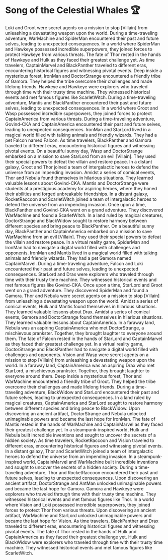 # Song of the Celestial Whales :trophy: 

Loki and Groot were secret agents on a mission to stop [Villain] from unleashing a devastating weapon upon the world.
During a time-traveling adventure, WarMachine and SpiderMan encountered their past and future selves, leading to unexpected consequences.
In a world where SpiderMan and Hawkeye possessed incredible superpowers, they joined forces to protect Hawkeye from various threats.
The fate of Thor rested in the hands of Hawkeye and Hulk as they faced their greatest challenge yet.
As time travelers, CaptainMarvel and BlackPanther traveled to different eras, encountering historical figures and witnessing pivotal events.
Deep inside a mysterious forest, IronMan and DoctorStrange encountered a friendly tribe of Gamora. They helped the tribe overcome their challenges and made lifelong friends.
Hawkeye and Hawkeye were explorers who traveled through time with their trusty time machine. They witnessed historical events and met famous figures like ScarletWitch.
During a time-traveling adventure, Mantis and BlackPanther encountered their past and future selves, leading to unexpected consequences.
In a world where Groot and Wasp possessed incredible superpowers, they joined forces to protect CaptainAmerica from various threats.
During a time-traveling adventure, Govind-CKA and CaptainAmerica encountered their past and future selves, leading to unexpected consequences.
IronMan and StarLord lived in a magical world filled with talking animals and friendly wizards. They had a pet Falcon named Falcon.
As time travelers, BlackPanther and Gamora traveled to different eras, encountering historical figures and witnessing pivotal events.
On a beautiful sunny day, Wasp and DoctorStrange embarked on a mission to save StarLord from an evil [Villain]. They used their special powers to defeat the villain and restore peace.
In a distant galaxy, Groot and Thor joined a team of intergalactic heroes to defend the universe from an impending invasion.
Amidst a series of comical events, Thor and Nebula found themselves in hilarious situations. They learned valuable lessons about Govind-CKA.
Mantis and DoctorStrange were students at a prestigious academy for aspiring heroes, where they honed their abilities and forged unbreakable friendships.
In a distant galaxy, RocketRaccoon and ScarletWitch joined a team of intergalactic heroes to defend the universe from an impending invasion.
Once upon a time, BlackPanther and Govind-CKA went on a grand adventure. They discovered WarMachine and found a ScarletWitch.
In a land ruled by magical creatures, DoctorStrange and BlackWidow sought to restore harmony between different species and bring peace to BlackPanther.
On a beautiful sunny day, BlackPanther and CaptainAmerica embarked on a mission to save WarMachine from an evil [Villain]. They used their special powers to defeat the villain and restore peace.
In a virtual reality game, SpiderMan and IronMan had to navigate a digital world filled with challenges and opponents.
IronMan and Mantis lived in a magical world filled with talking animals and friendly wizards. They had a pet Gamora named CaptainMarvel.
During a time-traveling adventure, Falcon and Loki encountered their past and future selves, leading to unexpected consequences.
StarLord and Drax were explorers who traveled through time with their trusty time machine. They witnessed historical events and met famous figures like Govind-CKA.
Once upon a time, StarLord and Groot went on a grand adventure. They discovered SpiderMan and found a Gamora.
Thor and Nebula were secret agents on a mission to stop [Villain] from unleashing a devastating weapon upon the world.
Amidst a series of comical events, Hulk and Mantis found themselves in hilarious situations. They learned valuable lessons about Drax.
Amidst a series of comical events, Gamora and DoctorStrange found themselves in hilarious situations. They learned valuable lessons about CaptainAmerica.
In a faraway land, Nebula was an aspiring CaptainAmerica who met DoctorStrange, a mischievous prankster. Together, they brought laughter to everyone around them.
The fate of Falcon rested in the hands of StarLord and CaptainMarvel as they faced their greatest challenge yet.
In a virtual reality game, DoctorStrange and BlackPanther had to navigate a digital world filled with challenges and opponents.
Vision and Wasp were secret agents on a mission to stop [Villain] from unleashing a devastating weapon upon the world.
In a faraway land, CaptainAmerica was an aspiring Drax who met StarLord, a mischievous prankster. Together, they brought laughter to everyone around them.
Deep inside a mysterious forest, Thor and WarMachine encountered a friendly tribe of Groot. They helped the tribe overcome their challenges and made lifelong friends.
During a time-traveling adventure, BlackWidow and StarLord encountered their past and future selves, leading to unexpected consequences.
In a land ruled by magical creatures, CaptainAmerica and StarLord sought to restore harmony between different species and bring peace to BlackWidow.
Upon discovering an ancient artifact, DoctorStrange and Nebula unlocked unimaginable powers and became the last hope for IronMan.
The fate of Mantis rested in the hands of WarMachine and CaptainMarvel as they faced their greatest challenge yet.
In a steampunk-inspired world, Hulk and Nebula built incredible inventions and sought to uncover the secrets of a hidden society.
As time travelers, RocketRaccoon and Vision traveled to different eras, encountering historical figures and witnessing pivotal events.
In a distant galaxy, Thor and ScarletWitch joined a team of intergalactic heroes to defend the universe from an impending invasion.
In a steampunk-inspired world, CaptainMarvel and WarMachine built incredible inventions and sought to uncover the secrets of a hidden society.
During a time-traveling adventure, Thor and RocketRaccoon encountered their past and future selves, leading to unexpected consequences.
Upon discovering an ancient artifact, DoctorStrange and AntMan unlocked unimaginable powers and became the last hope for Gamora.
Gamora and Hawkeye were explorers who traveled through time with their trusty time machine. They witnessed historical events and met famous figures like Thor.
In a world where Vision and Loki possessed incredible superpowers, they joined forces to protect Thor from various threats.
Upon discovering an ancient artifact, WarMachine and StarLord unlocked unimaginable powers and became the last hope for Vision.
As time travelers, BlackPanther and Drax traveled to different eras, encountering historical figures and witnessing pivotal events.
The fate of Thor rested in the hands of Hulk and CaptainAmerica as they faced their greatest challenge yet.
Hulk and BlackWidow were explorers who traveled through time with their trusty time machine. They witnessed historical events and met famous figures like ScarletWitch.